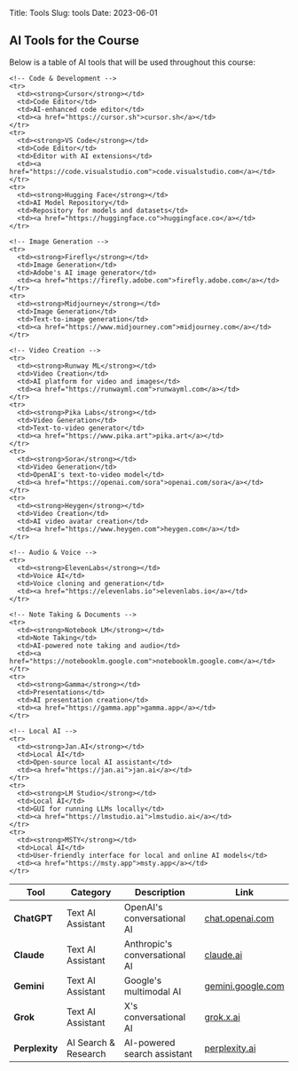 Title: Tools
Slug: tools
Date: 2023-06-01

## AI Tools for the Course

Below is a table of AI tools that will be used throughout this course:

<table class="table table-bordered">
  <thead>
    <tr>
      <th>Tool</th>
      <th>Category</th>
      <th>Description</th>
      <th>Link</th>
    </tr>
  </thead>
  <tbody>
    <!-- Text AI Assistants -->
    <tr>
      <td><strong>ChatGPT</strong></td>
      <td>Text AI Assistant</td>
      <td>OpenAI's conversational AI</td>
      <td><a href="https://chat.openai.com">chat.openai.com</a></td>
    </tr>
    <tr>
      <td><strong>Claude</strong></td>
      <td>Text AI Assistant</td>
      <td>Anthropic's conversational AI</td>
      <td><a href="https://claude.ai">claude.ai</a></td>
    </tr>
    <tr>
      <td><strong>Gemini</strong></td>
      <td>Text AI Assistant</td>
      <td>Google's multimodal AI</td>
      <td><a href="https://gemini.google.com">gemini.google.com</a></td>
    </tr>
    <tr>
      <td><strong>Grok</strong></td>
      <td>Text AI Assistant</td>
      <td>X's conversational AI</td>
      <td><a href="https://grok.x.ai">grok.x.ai</a></td>
    </tr>
    <tr>
      <td><strong>Perplexity</strong></td>
      <td>AI Search & Research</td>
      <td>AI-powered search assistant</td>
      <td><a href="https://www.perplexity.ai">perplexity.ai</a></td>
    </tr>

    <!-- Code & Development -->
    <tr>
      <td><strong>Cursor</strong></td>
      <td>Code Editor</td>
      <td>AI-enhanced code editor</td>
      <td><a href="https://cursor.sh">cursor.sh</a></td>
    </tr>
    <tr>
      <td><strong>VS Code</strong></td>
      <td>Code Editor</td>
      <td>Editor with AI extensions</td>
      <td><a href="https://code.visualstudio.com">code.visualstudio.com</a></td>
    </tr>
    <tr>
      <td><strong>Hugging Face</strong></td>
      <td>AI Model Repository</td>
      <td>Repository for models and datasets</td>
      <td><a href="https://huggingface.co">huggingface.co</a></td>
    </tr>

    <!-- Image Generation -->
    <tr>
      <td><strong>Firefly</strong></td>
      <td>Image Generation</td>
      <td>Adobe's AI image generator</td>
      <td><a href="https://firefly.adobe.com">firefly.adobe.com</a></td>
    </tr>
    <tr>
      <td><strong>Midjourney</strong></td>
      <td>Image Generation</td>
      <td>Text-to-image generation</td>
      <td><a href="https://www.midjourney.com">midjourney.com</a></td>
    </tr>

    <!-- Video Creation -->
    <tr>
      <td><strong>Runway ML</strong></td>
      <td>Video Creation</td>
      <td>AI platform for video and images</td>
      <td><a href="https://runwayml.com">runwayml.com</a></td>
    </tr>
    <tr>
      <td><strong>Pika Labs</strong></td>
      <td>Video Generation</td>
      <td>Text-to-video generator</td>
      <td><a href="https://www.pika.art">pika.art</a></td>
    </tr>
    <tr>
      <td><strong>Sora</strong></td>
      <td>Video Generation</td>
      <td>OpenAI's text-to-video model</td>
      <td><a href="https://openai.com/sora">openai.com/sora</a></td>
    </tr>
    <tr>
      <td><strong>Heygen</strong></td>
      <td>Video Creation</td>
      <td>AI video avatar creation</td>
      <td><a href="https://www.heygen.com">heygen.com</a></td>
    </tr>

    <!-- Audio & Voice -->
    <tr>
      <td><strong>ElevenLabs</strong></td>
      <td>Voice AI</td>
      <td>Voice cloning and generation</td>
      <td><a href="https://elevenlabs.io">elevenlabs.io</a></td>
    </tr>

    <!-- Note Taking & Documents -->
    <tr>
      <td><strong>Notebook LM</strong></td>
      <td>Note Taking</td>
      <td>AI-powered note taking and audio</td>
      <td><a href="https://notebooklm.google.com">notebooklm.google.com</a></td>
    </tr>
    <tr>
      <td><strong>Gamma</strong></td>
      <td>Presentations</td>
      <td>AI presentation creation</td>
      <td><a href="https://gamma.app">gamma.app</a></td>
    </tr>

    <!-- Local AI -->
    <tr>
      <td><strong>Jan.AI</strong></td>
      <td>Local AI</td>
      <td>Open-source local AI assistant</td>
      <td><a href="https://jan.ai">jan.ai</a></td>
    </tr>
    <tr>
      <td><strong>LM Studio</strong></td>
      <td>Local AI</td>
      <td>GUI for running LLMs locally</td>
      <td><a href="https://lmstudio.ai">lmstudio.ai</a></td>
    </tr>
    <tr>
      <td><strong>MSTY</strong></td>
      <td>Local AI</td>
      <td>User-friendly interface for local and online AI models</td>
      <td><a href="https://msty.app">msty.app</a></td>
    </tr>

  </tbody>
</table>
